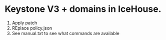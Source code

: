 Keystone V3 + domains in IceHouse.
=================
1. Apply patch
2. REplace policy.json
3. See manual.txt to see what commands are available
